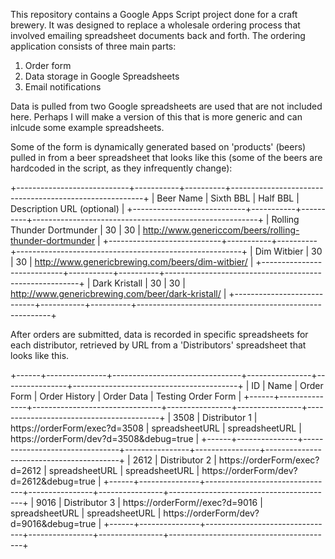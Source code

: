 This repository contains a Google Apps Script project done for a craft brewery. It was designed to replace a wholesale ordering process that involved emailing spreadsheet documents back and forth. The ordering application consists of three main parts:

1. Order form
2. Data storage in Google Spreadsheets
3. Email notifications

Data is pulled from two Google spreadsheets are used that are not included here. Perhaps I will make a version of this that is more generic and can inlcude some example spreadsheets.

Some of the form is dynamically generated based on 'products' (beers) pulled in from a beer spreadsheet that looks like this (some of the beers are hardcoded in the script, as they infrequently change):

+----------------------------+-----------+----------+--------------------------------------------------------+
| Beer Name                  | Sixth BBL | Half BBL | Description URL (optional)                             |
+----------------------------+-----------+----------+--------------------------------------------------------+
| Rolling Thunder Dortmunder | 30        | 30       | http://www.genericcom/beers/rolling-thunder-dortmunder |
+----------------------------+-----------+----------+--------------------------------------------------------+
| Dim Witbier                | 30        | 30       | http://www.genericbrewing.com/beers/dim-witbier/       |
+----------------------------+-----------+----------+--------------------------------------------------------+
| Dark Kristall              | 30        | 30       | http://www.genericbrewing.com/beer/dark-kristall/      |
+----------------------------+-----------+----------+--------------------------------------------------------+

After orders are submitted, data is recorded in specific spreadsheets for each distributor, retrieved by URL from  a 'Distributors' spreadsheet that looks like this.

+------+---------------+--------------------------------+----------------+----------------+-----------------------------------------+
| ID   | Name          | Order Form                     | Order History  | Order Data     | Testing Order Form                      |
+------+---------------+--------------------------------+----------------+----------------+-----------------------------------------+
| 3508 | Distributor 1 | https://orderForm/exec?d=3508  | spreadsheetURL | spreadsheetURL | https://orderForm/dev?d=3508&debug=true |
+------+---------------+--------------------------------+----------------+----------------+-----------------------------------------+
| 2612 | Distributor 2 | https://orderForm/exec?d=2612  | spreadsheetURL | spreadsheetURL | https://orderForm/dev?d=2612&debug=true |
+------+---------------+--------------------------------+----------------+----------------+-----------------------------------------+
| 9016 | Distributor 3 | https://orderForm//exec?d=9016 | spreadsheetURL | spreadsheetURL | https://orderForm/dev?d=9016&debug=true |
+------+---------------+--------------------------------+----------------+----------------+-----------------------------------------+